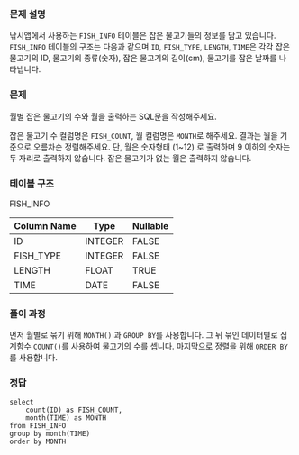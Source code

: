 <h3 id="문제-설명">문제 설명</h3>
<p>낚시앱에서 사용하는 <code>FISH_INFO</code> 테이블은 잡은 물고기들의 정보를 담고 있습니다. <code>FISH_INFO</code> 테이블의 구조는 다음과 같으며 <code>ID</code>, <code>FISH_TYPE</code>, <code>LENGTH</code>, <code>TIME</code>은 각각 잡은 물고기의 ID, 물고기의 종류(숫자), 잡은 물고기의 길이(cm), 물고기를 잡은 날짜를 나타냅니다.</p>
<h3 id="문제">문제</h3>
<p>월별 잡은 물고기의 수와 월을 출력하는 SQL문을 작성해주세요.</p>
<p>잡은 물고기 수 컬럼명은 <code>FISH_COUNT</code>, 월 컬럼명은 <code>MONTH</code>로 해주세요.
결과는 월을 기준으로 오름차순 정렬해주세요.
단, 월은 숫자형태 (1~12) 로 출력하며 9 이하의 숫자는 두 자리로 출력하지 않습니다. 잡은 물고기가 없는 월은 출력하지 않습니다.</p>
<h3 id="테이블-구조">테이블 구조</h3>
<p>FISH_INFO</p>
<table>
<thead>
<tr>
<th>Column Name</th>
<th>Type</th>
<th>Nullable</th>
</tr>
</thead>
<tbody><tr>
<td>ID</td>
<td>INTEGER</td>
<td>FALSE</td>
</tr>
<tr>
<td>FISH_TYPE</td>
<td>INTEGER</td>
<td>FALSE</td>
</tr>
<tr>
<td>LENGTH</td>
<td>FLOAT</td>
<td>TRUE</td>
</tr>
<tr>
<td>TIME</td>
<td>DATE</td>
<td>FALSE</td>
</tr>
</tbody></table>
<h3 id="풀이-과정">풀이 과정</h3>
<p>먼저 월별로 묶기 위해 <code>MONTH()</code> 과 <code>GROUP BY</code>를 사용합니다. 그 뒤 묶인 데이터별로 집계함수 <code>COUNT()</code>를 사용하여 물고기의 수를 셉니다. 마지막으로 정렬을 위해 <code>ORDER BY</code>를 사용합니다.</p>
<h3 id="정답">정답</h3>
<pre><code class="language-sql">select
    count(ID) as FISH_COUNT,
    month(TIME) as MONTH
from FISH_INFO
group by month(TIME)
order by MONTH</code></pre>